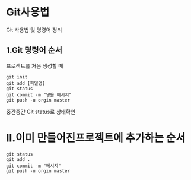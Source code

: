 # Git사용법

Git 사용법 및 명령어 정리

## 1.Git 명령어 순서

프로젝트를 처음 생성할 때

```
git init
git add [파일명]
git status
git commit -m "넣을 메시지"
git push -u orgin master
```

중간중간 Git status로 상태확인

# II.이미 만들어진프로젝트에 추가하는 순서

```
git status
git add .
git commit -m "메시지"
git push -u orgin master
```

